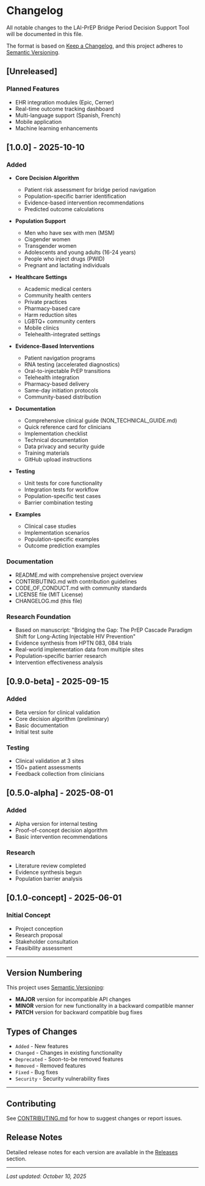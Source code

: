 # Changelog

All notable changes to the LAI-PrEP Bridge Period Decision Support Tool will be documented in this file.

The format is based on [Keep a Changelog](https://keepachangelog.com/en/1.0.0/),
and this project adheres to [Semantic Versioning](https://semver.org/spec/v2.0.0.html).

## [Unreleased]

### Planned Features
- EHR integration modules (Epic, Cerner)
- Real-time outcome tracking dashboard
- Multi-language support (Spanish, French)
- Mobile application
- Machine learning enhancements

## [1.0.0] - 2025-10-10

### Added
- **Core Decision Algorithm**
  - Patient risk assessment for bridge period navigation
  - Population-specific barrier identification
  - Evidence-based intervention recommendations
  - Predicted outcome calculations

- **Population Support**
  - Men who have sex with men (MSM)
  - Cisgender women
  - Transgender women
  - Adolescents and young adults (16-24 years)
  - People who inject drugs (PWID)
  - Pregnant and lactating individuals

- **Healthcare Settings**
  - Academic medical centers
  - Community health centers
  - Private practices
  - Pharmacy-based care
  - Harm reduction sites
  - LGBTQ+ community centers
  - Mobile clinics
  - Telehealth-integrated settings

- **Evidence-Based Interventions**
  - Patient navigation programs
  - RNA testing (accelerated diagnostics)
  - Oral-to-injectable PrEP transitions
  - Telehealth integration
  - Pharmacy-based delivery
  - Same-day initiation protocols
  - Community-based distribution

- **Documentation**
  - Comprehensive clinical guide (NON_TECHNICAL_GUIDE.md)
  - Quick reference card for clinicians
  - Implementation checklist
  - Technical documentation
  - Data privacy and security guide
  - Training materials
  - GitHub upload instructions

- **Testing**
  - Unit tests for core functionality
  - Integration tests for workflow
  - Population-specific test cases
  - Barrier combination testing

- **Examples**
  - Clinical case studies
  - Implementation scenarios
  - Population-specific examples
  - Outcome prediction examples

### Documentation
- README.md with comprehensive project overview
- CONTRIBUTING.md with contribution guidelines
- CODE_OF_CONDUCT.md with community standards
- LICENSE file (MIT License)
- CHANGELOG.md (this file)

### Research Foundation
- Based on manuscript: "Bridging the Gap: The PrEP Cascade Paradigm Shift for Long-Acting Injectable HIV Prevention"
- Evidence synthesis from HPTN 083, 084 trials
- Real-world implementation data from multiple sites
- Population-specific barrier research
- Intervention effectiveness analysis

## [0.9.0-beta] - 2025-09-15

### Added
- Beta version for clinical validation
- Core decision algorithm (preliminary)
- Basic documentation
- Initial test suite

### Testing
- Clinical validation at 3 sites
- 150+ patient assessments
- Feedback collection from clinicians

## [0.5.0-alpha] - 2025-08-01

### Added
- Alpha version for internal testing
- Proof-of-concept decision algorithm
- Basic intervention recommendations

### Research
- Literature review completed
- Evidence synthesis begun
- Population barrier analysis

## [0.1.0-concept] - 2025-06-01

### Initial Concept
- Project conception
- Research proposal
- Stakeholder consultation
- Feasibility assessment

---

## Version Numbering

This project uses [Semantic Versioning](https://semver.org/):

- **MAJOR** version for incompatible API changes
- **MINOR** version for new functionality in a backward compatible manner
- **PATCH** version for backward compatible bug fixes

## Types of Changes

- `Added` - New features
- `Changed` - Changes in existing functionality
- `Deprecated` - Soon-to-be removed features
- `Removed` - Removed features
- `Fixed` - Bug fixes
- `Security` - Security vulnerability fixes

---

## Contributing

See [CONTRIBUTING.md](CONTRIBUTING.md) for how to suggest changes or report issues.

## Release Notes

Detailed release notes for each version are available in the [Releases](https://github.com/yourusername/lai-prep-bridge-tool/releases) section.

---

*Last updated: October 10, 2025*

